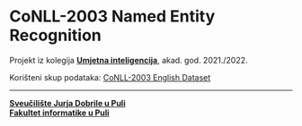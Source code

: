# CoNLL-2003 Named Entity Recognition

Projekt iz kolegija [**Umjetna inteligencija**](https://fipu.unipu.hr/fipu/predmet/umjint_a), akad. god. 2021./2022.

Korišteni skup podataka: [CoNLL-2003 English Dataset](https://deepai.org/dataset/conll-2003-english)

---

[**Sveučilište Jurja Dobrile u Puli**](https://www.unipu.hr/)  
[**Fakultet informatike u Puli**](https://fipu.unipu.hr/)
